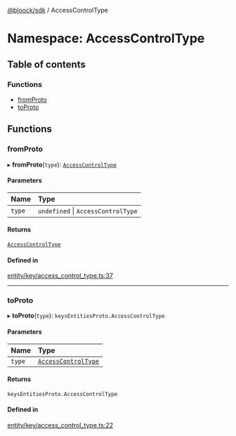 [@bloock/sdk](../index.md) / AccessControlType

# Namespace: AccessControlType

## Table of contents

### Functions

- [fromProto](AccessControlType.md#fromproto)
- [toProto](AccessControlType.md#toproto)

## Functions

### fromProto

▸ **fromProto**(`type`): [`AccessControlType`](../enums/AccessControlType-1.md)

#### Parameters

| Name | Type |
| :------ | :------ |
| `type` | `undefined` \| `AccessControlType` |

#### Returns

[`AccessControlType`](../enums/AccessControlType-1.md)

#### Defined in

[entity/key/access_control_type.ts:37](https://github.com/bloock/bloock-sdk/blob/61770ea/languages/js/src/entity/key/access_control_type.ts#L37)

___

### toProto

▸ **toProto**(`type`): `keysEntitiesProto.AccessControlType`

#### Parameters

| Name | Type |
| :------ | :------ |
| `type` | [`AccessControlType`](../enums/AccessControlType-1.md) |

#### Returns

`keysEntitiesProto.AccessControlType`

#### Defined in

[entity/key/access_control_type.ts:22](https://github.com/bloock/bloock-sdk/blob/61770ea/languages/js/src/entity/key/access_control_type.ts#L22)
